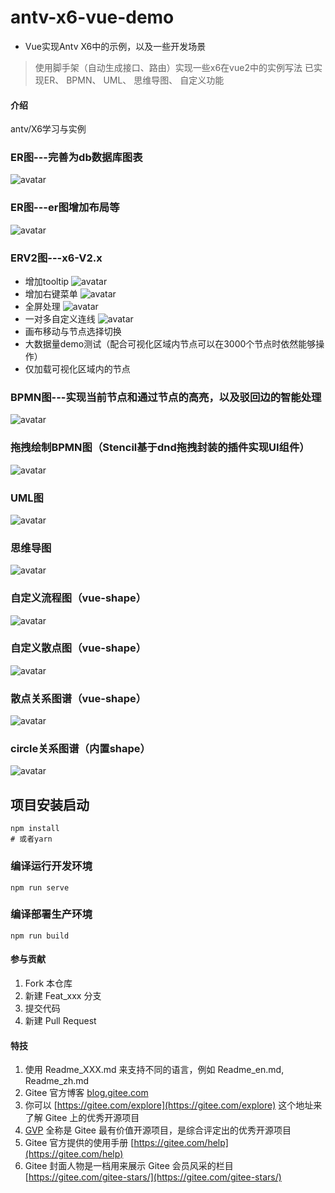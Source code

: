 # antv-x6-vue-demo
- Vue实现Antv X6中的示例，以及一些开发场景
> 使用脚手架（自动生成接口、路由）实现一些x6在vue2中的实例写法
已实现ER、 BPMN、 UML、 思维导图、 自定义功能


#### 介绍
antv/X6学习与实例


### ER图---完善为db数据库图表
![avatar](/img/dber.jpg)
### ER图---er图增加布局等
![avatar](/img/laydber.jpg)
### ERV2图---x6-V2.x 
- 增加tooltip
![avatar](/img/dber-v2(tooltip).jpg)
- 增加右键菜单
![avatar](/img/dber-v2(rightmenu).jpg)
- 全屏处理
![avatar](/img/dber-v2(full).jpg)
- 一对多自定义连线
![avatar](/img/dber-v2(1...n).jpg)
- 画布移动与节点选择切换
- 大数据量demo测试（配合可视化区域内节点可以在3000个节点时依然能够操作）
- 仅加载可视化区域内的节点
### BPMN图---实现当前节点和通过节点的高亮，以及驳回边的智能处理
![avatar](/img/bpmn.png)
### 拖拽绘制BPMN图（Stencil基于dnd拖拽封装的插件实现UI组件）
![avatar](/img/bpmn.png)
### UML图
![avatar](/img/uml.jpg)
### 思维导图
![avatar](/img/swdt.jpg)
### 自定义流程图（vue-shape）
![avatar](/img/home.jpg)
### 自定义散点图（vue-shape）
![avatar](/img/points.jpg)
### 散点关系图谱（vue-shape）
![avatar](/img/tech.jpg)
### circle关系图谱（内置shape）
![avatar](/img/circle.jpg)
## 项目安装启动
```
npm install
# 或者yarn
```

### 编译运行开发环境
```
npm run serve
```

### 编译部署生产环境
```
npm run build
```

#### 参与贡献

1.  Fork 本仓库
2.  新建 Feat_xxx 分支
3.  提交代码
4.  新建 Pull Request


#### 特技

1.  使用 Readme\_XXX.md 来支持不同的语言，例如 Readme\_en.md, Readme\_zh.md
2.  Gitee 官方博客 [blog.gitee.com](https://blog.gitee.com)
3.  你可以 [https://gitee.com/explore](https://gitee.com/explore) 这个地址来了解 Gitee 上的优秀开源项目
4.  [GVP](https://gitee.com/gvp) 全称是 Gitee 最有价值开源项目，是综合评定出的优秀开源项目
5.  Gitee 官方提供的使用手册 [https://gitee.com/help](https://gitee.com/help)
6.  Gitee 封面人物是一档用来展示 Gitee 会员风采的栏目 [https://gitee.com/gitee-stars/](https://gitee.com/gitee-stars/)
